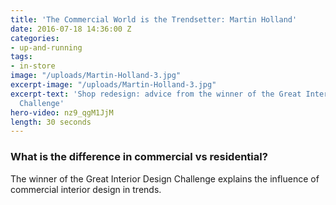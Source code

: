 ```yaml
---
title: 'The Commercial World is the Trendsetter: Martin Holland'
date: 2016-07-18 14:36:00 Z
categories:
- up-and-running
tags:
- in-store
image: "/uploads/Martin-Holland-3.jpg"
excerpt-image: "/uploads/Martin-Holland-3.jpg"
excerpt-text: 'Shop redesign: advice from the winner of the Great Interior Design
  Challenge'
hero-video: nz9_qgM1JjM
length: 30 seconds
---
```


### What is the difference in commercial vs residential?

The winner of the Great Interior Design Challenge explains the influence of commercial interior design in trends. 


